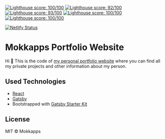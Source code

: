 [![Lighthouse score: 100/100](https://lighthouse-badge.appspot.com/?score=100&compact&category=Progressive+Web+App)](https://github.com/ebidel/lighthouse-badge)
[![Lighthouse score: 92/100](https://lighthouse-badge.appspot.com/?score=92&compact&category=Performance)](https://github.com/ebidel/lighthouse-badge)
[![Lighthouse score: 93/100](https://lighthouse-badge.appspot.com/?score=93&compact&category=Accessibility)](https://github.com/ebidel/lighthouse-badge)
[![Lighthouse score: 100/100](https://lighthouse-badge.appspot.com/?score=100&compact&category=Best+Practices)](https://github.com/ebidel/lighthouse-badge)
[![Lighthouse score: 100/100](https://lighthouse-badge.appspot.com/?score=100&compact&category=SEO)](https://github.com/ebidel/lighthouse-badge)

[![Netlify Status](https://api.netlify.com/api/v1/badges/3a56bccf-9bd3-4306-ae45-f92cef608076/deploy-status)](https://app.netlify.com/sites/mokkapps/deploys)

# Mokkapps Portfolio Website

Hi 👋 This is the code of [my personal portfolio website](<[www.mokkapps.de](https://www.mokkapps.de)>) where you can find all my private projects and other information about my person.

## Used Technologies

- [React](https://reactjs.org/)
- [Gatsby](https://www.gatsbyjs.org/)
- Bootstrapped with [Gatsby Starter Kit](https://github.com/greglobinski/gatsby-starter-kit)

## License

MIT © Mokkapps
